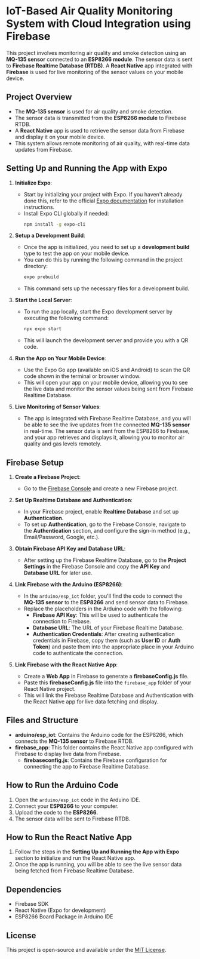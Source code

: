# IoT-Based Air Quality Monitoring System with Cloud Integration using Firebase

This project involves monitoring air quality and smoke detection using an **MQ-135 sensor** connected to an **ESP8266 module**. The sensor data is sent to **Firebase Realtime Database (RTDB)**. A **React Native** app integrated with **Firebase** is used for live monitoring of the sensor values on your mobile device.

## Project Overview

- The **MQ-135 sensor** is used for air quality and smoke detection.
- The sensor data is transmitted from the **ESP8266 module** to Firebase RTDB.
- A **React Native** app is used to retrieve the sensor data from Firebase and display it on your mobile device.
- This system allows remote monitoring of air quality, with real-time data updates from Firebase.

## Setting Up and Running the App with Expo

1. **Initialize Expo**:
   - Start by initializing your project with Expo. If you haven't already done this, refer to the official [Expo documentation](https://docs.expo.dev/get-started/installation/) for installation instructions.
   - Install Expo CLI globally if needed:
     ```bash
     npm install -g expo-cli
     ```

2. **Setup a Development Build**:
   - Once the app is initialized, you need to set up a **development build** type to test the app on your mobile device.
   - You can do this by running the following command in the project directory:
     ```bash
     expo prebuild
     ```
   - This command sets up the necessary files for a development build.

3. **Start the Local Server**:
   - To run the app locally, start the Expo development server by executing the following command:
     ```bash
     npx expo start
     ```
   - This will launch the development server and provide you with a QR code.

4. **Run the App on Your Mobile Device**:
   - Use the Expo Go app (available on iOS and Android) to scan the QR code shown in the terminal or browser window.
   - This will open your app on your mobile device, allowing you to see the live data and monitor the sensor values being sent from Firebase Realtime Database.

5. **Live Monitoring of Sensor Values**:
   - The app is integrated with Firebase Realtime Database, and you will be able to see the live updates from the connected **MQ-135 sensor** in real-time. The sensor data is sent from the ESP8266 to Firebase, and your app retrieves and displays it, allowing you to monitor air quality and gas levels remotely.

## Firebase Setup

1. **Create a Firebase Project**:
   - Go to the [Firebase Console](https://console.firebase.google.com/) and create a new Firebase project.
   
2. **Set Up Realtime Database and Authentication**:
   - In your Firebase project, enable **Realtime Database** and set up **Authentication**.
   - To set up **Authentication**, go to the Firebase Console, navigate to the **Authentication** section, and configure the sign-in method (e.g., Email/Password, Google, etc.).
   
3. **Obtain Firebase API Key and Database URL**:
   - After setting up the Firebase Realtime Database, go to the **Project Settings** in the Firebase Console and copy the **API Key** and **Database URL** for later use.

4. **Link Firebase with the Arduino (ESP8266)**:
   - In the `arduino/esp_iot` folder, you'll find the code to connect the **MQ-135 sensor** to the **ESP8266** and send sensor data to Firebase.
   - Replace the placeholders in the Arduino code with the following:
     - **Firebase API Key**: This will be used to authenticate the connection to Firebase.
     - **Database URL**: The URL of your Firebase Realtime Database.
     - **Authentication Credentials**: After creating authentication credentials in Firebase, copy them (such as **User ID** or **Auth Token**) and paste them into the appropriate place in your Arduino code to 
       authenticate the connection.

5. **Link Firebase with the React Native App**:
   - Create a **Web App** in Firebase to generate a **firebaseConfig.js** file.
   - Paste this **firebaseConfig.js** file into the `firebase_app` folder of your React Native project.
   - This will link the Firebase Realtime Database and Authentication with the React Native app for live data fetching and display.

## Files and Structure

- **arduino/esp_iot**: Contains the Arduino code for the ESP8266, which connects the **MQ-135 sensor** to Firebase RTDB.
- **firebase_app**: This folder contains the React Native app configured with Firebase to display live data from Firebase.
  - **firebaseconfig.js**: Contains the Firebase configuration for connecting the app to Firebase Realtime Database.

## How to Run the Arduino Code

1. Open the `arduino/esp_iot` code in the Arduino IDE.
2. Connect your **ESP8266** to your computer.
3. Upload the code to the **ESP8266**.
4. The sensor data will be sent to Firebase RTDB.

## How to Run the React Native App

1. Follow the steps in the **Setting Up and Running the App with Expo** section to initialize and run the React Native app.
2. Once the app is running, you will be able to see the live sensor data being fetched from Firebase Realtime Database.

## Dependencies

- Firebase SDK
- React Native (Expo for development)
- ESP8266 Board Package in Arduino IDE

## License

This project is open-source and available under the [MIT License](LICENSE).
